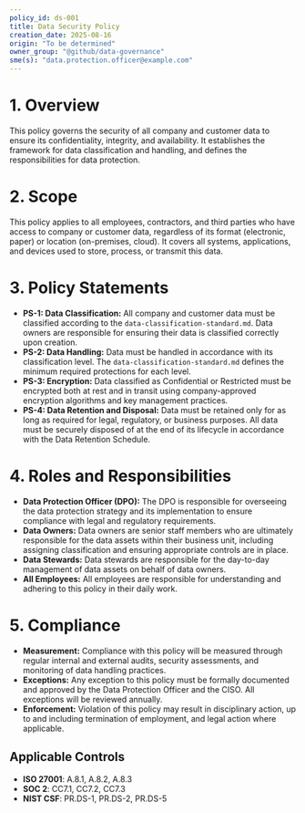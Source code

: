 ```yaml
---
policy_id: ds-001
title: Data Security Policy
creation_date: 2025-08-16
origin: "To be determined"
owner_group: "@github/data-governance"
sme(s): "data.protection.officer@example.com"
---
```


# 1. Overview
This policy governs the security of all company and customer data to ensure its confidentiality, integrity, and availability. It establishes the framework for data classification and handling, and defines the responsibilities for data protection.

# 2. Scope
This policy applies to all employees, contractors, and third parties who have access to company or customer data, regardless of its format (electronic, paper) or location (on-premises, cloud). It covers all systems, applications, and devices used to store, process, or transmit this data.

# 3. Policy Statements

*   **PS-1: Data Classification:** All company and customer data must be classified according to the `data-classification-standard.md`. Data owners are responsible for ensuring their data is classified correctly upon creation.
*   **PS-2: Data Handling:** Data must be handled in accordance with its classification level. The `data-classification-standard.md` defines the minimum required protections for each level.
*   **PS-3: Encryption:** Data classified as Confidential or Restricted must be encrypted both at rest and in transit using company-approved encryption algorithms and key management practices.
*   **PS-4: Data Retention and Disposal:** Data must be retained only for as long as required for legal, regulatory, or business purposes. All data must be securely disposed of at the end of its lifecycle in accordance with the Data Retention Schedule.

# 4. Roles and Responsibilities

*   **Data Protection Officer (DPO):** The DPO is responsible for overseeing the data protection strategy and its implementation to ensure compliance with legal and regulatory requirements.
*   **Data Owners:** Data owners are senior staff members who are ultimately responsible for the data assets within their business unit, including assigning classification and ensuring appropriate controls are in place.
*   **Data Stewards:** Data stewards are responsible for the day-to-day management of data assets on behalf of data owners.
*   **All Employees:** All employees are responsible for understanding and adhering to this policy in their daily work.

# 5. Compliance

*   **Measurement:** Compliance with this policy will be measured through regular internal and external audits, security assessments, and monitoring of data handling practices.
*   **Exceptions:** Any exception to this policy must be formally documented and approved by the Data Protection Officer and the CISO. All exceptions will be reviewed annually.
*   **Enforcement:** Violation of this policy may result in disciplinary action, up to and including termination of employment, and legal action where applicable.

## Applicable Controls

* **ISO 27001**: A.8.1, A.8.2, A.8.3
* **SOC 2**: CC7.1, CC7.2, CC7.3
* **NIST CSF**: PR.DS-1, PR.DS-2, PR.DS-5
